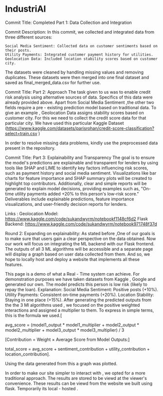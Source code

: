 # IndustriAI
Commit Title:
Completed Part 1: Data Collection and Integration

Commit Description:
In this commit, we collected and integrated data from three different sources:

    Social Media Sentiment: Collected data on customer sentiments based on their posts.
    Utility Payments: Integrated customer payment history for utilities.
    Geolocation Data: Included location stability scores based on customer city.

The datasets were cleaned by handling missing values and removing duplicates. These datasets were then merged into one final dataset and saved as final_merged_data.csv for further use.

Commit Title:
Part 2: Approach
The task given to us was to enable credit risk analysis using alternative sources of data.
Specifics of this data were already provided above.
Apart from Social Media Sentiment ,the other two fields require a pre - existing prediction model based on traditional data.
To give an example , Geolocation Data assigns stability scores based on customer city. For this we need to collect the credit score data for that particular city.
We have used this particular Kaggle Dataset
(https://www.kaggle.com/datasets/parisrohan/credit-score-classification?select=train.csv )

In order to resolve missing data problems, kindly use the preprocessed data present in the repository.

Commit Title:
Part 3: Explainability and Transparency
The goal is to ensure the model's predictions are explainable and transparent for lenders by using tools like SHAP and LIME to identify key factors influencing risk scores, such as payment history and social media sentiment. Visualizations like bar charts for feature importance and SHAP summary plots will be created to highlight top contributors. Additionally, clear and simple reports will be generated to explain model decisions, providing examples such as, "On-time utility payments added +20% to this person's low-risk score." Deliverables include explainable predictions, feature importance visualizations, and user-friendly decision reports for lenders.

Links :
Geolocation Model:
https://www.kaggle.com/code/sukandwyrm/notebookf1148cf6d2
Flask Backend:
https://www.kaggle.com/code/sukandwyrm/notebook971748f37d

Round 2:
Expanding on explainability:
As stated before ,One of our goals is to make sure that users gain a clear perspective on the data obtained. Now our work will focus on integrating the ML backend with our Flask frontend. The outputs of all 3 ML algorithms will be accessible and a separate page will display a graph based on user data collected from them.
And so, we hope to locally host and deploy a website that implements all these features.

This page is a demo of what a Real - Time system can achieve. For demonstration purposes we have taken datasets from Kaggle , Google and generated our own.
   The model predicts this person is low risk (likely to repay the loan).
        Explanation:
            Social Media Sentiment: Positive posts (+10%).
            Utility Payments: Consistent on-time payments (+20%).
            Location Stability: Staying in one place (+15%).
After generating the predicted outputs from the the 3 Ml algorithms used , we focused on the positive weighted interactions and assigned a multiplier to them. To express in simple terms, this is the formula we used.[  

avg_score = (model1_output * model1_multiplier + model2_output * model2_multiplier + model3_output * model3_multiplier) / 3

[Contribution = Weight × Average Score from Model Outputs:]
    
total_score = avg_score + sentiment_contribution + utility_contribution + location_contribution].

Using the data generated from this a graph was plotted.

In order to make our site simpler to interact with , we opted for a more traditional approach. The results are stored to be viewd at the viewer's convenience.
These results can be viewd from the website we built using flask. Temporarily its local - hosted .
